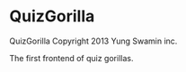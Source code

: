 QuizGorilla
===========

QuizGorilla
Copyright 2013 Yung Swamin inc.

The first frontend of quiz gorillas.
